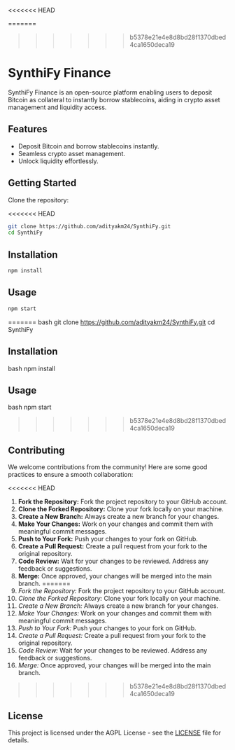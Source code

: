 <<<<<<< HEAD

=======
>>>>>>> b5378e21e4e8d8bd28f1370dbed4ca1650deca19
# SynthiFy Finance

SynthiFy Finance is an open-source platform enabling users to deposit Bitcoin as collateral to instantly borrow stablecoins, aiding in crypto asset management and liquidity access.

## Features

- Deposit Bitcoin and borrow stablecoins instantly.
- Seamless crypto asset management.
- Unlock liquidity effortlessly.

## Getting Started

Clone the repository:

<<<<<<< HEAD
```bash
git clone https://github.com/adityakm24/SynthiFy.git
cd SynthiFy
```

## Installation

```bash
npm install
```

## Usage

```bash
npm start
```
=======
bash
git clone https://github.com/adityakm24/SynthiFy.git
cd SynthiFy


## Installation

bash
npm install


## Usage

bash
npm start

>>>>>>> b5378e21e4e8d8bd28f1370dbed4ca1650deca19

## Contributing

We welcome contributions from the community! Here are some good practices to ensure a smooth collaboration:

<<<<<<< HEAD
1. **Fork the Repository:** Fork the project repository to your GitHub account.
2. **Clone the Forked Repository:** Clone your fork locally on your machine.
3. **Create a New Branch:** Always create a new branch for your changes.
4. **Make Your Changes:** Work on your changes and commit them with meaningful commit messages.
5. **Push to Your Fork:** Push your changes to your fork on GitHub.
6. **Create a Pull Request:** Create a pull request from your fork to the original repository.
7. **Code Review:** Wait for your changes to be reviewed. Address any feedback or suggestions.
8. **Merge:** Once approved, your changes will be merged into the main branch.
=======
1. *Fork the Repository:* Fork the project repository to your GitHub account.
2. *Clone the Forked Repository:* Clone your fork locally on your machine.
3. *Create a New Branch:* Always create a new branch for your changes.
4. *Make Your Changes:* Work on your changes and commit them with meaningful commit messages.
5. *Push to Your Fork:* Push your changes to your fork on GitHub.
6. *Create a Pull Request:* Create a pull request from your fork to the original repository.
7. *Code Review:* Wait for your changes to be reviewed. Address any feedback or suggestions.
8. *Merge:* Once approved, your changes will be merged into the main branch.
>>>>>>> b5378e21e4e8d8bd28f1370dbed4ca1650deca19

## License

This project is licensed under the AGPL License - see the [LICENSE](LICENSE) file for details.
